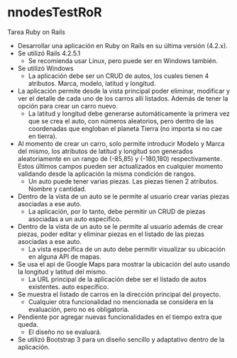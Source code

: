 # nnodesTestRoR

Tarea Ruby on Rails

  - Desarrollar una aplicación en Ruby on Rails en su última versión (4.2.x).
- Se utilizó Rails 4.2.5.1
  - Se recomienda usar Linux, pero puede ser en Windows también.
- Se utilizó Windows
  - La aplicación debe ser un CRUD de autos, los cuales tienen 4 atributos. Marca,
modelo, latitud y longitud.
- La aplicación permite desde la vista principal poder eliminar, modificar y ver el detalle de cada uno de los carros allí listados. Además de tener la opción para crear un carro nuevo.
  - La latitud y longitud debe generarse automáticamente la primera vez que se
crea el auto, con números aleatorios, pero dentro de las coordenadas que
engloban el planeta Tierra (no importa si no cae en tierra).
- Al momento de crear un carro, solo permite introducir Modelo y Marca del mismo, los atributos de latitud y longitud son generados aleatoriamente en un rango de (-85,85) y (-180,180) respectivamente. Estos últimos campos pueden ser actualizados en cualquier momento validando desde la aplicación la misma condición de rangos.
  - Un auto puede tener varias piezas. Las piezas tienen 2 atributos. Nombre y
cantidad.
- Dentro de la vista de un auto se le permite al usuario crear varias piezas asociadas a ese auto.
  - La aplicación, por lo tanto, debe permitir un CRUD de piezas asociadas a un
auto específico.
- Dentro de la vista de un auto se le permite al usuario además de crear piezas, poder editar y eliminar piezas en el listado de las piezas asociadas a ese auto.
  - La vista específica de un auto debe permitir visualizar su ubicación en alguna
API de mapas.
- Se usa el api de Google Maps para mostrar la ubicación del auto usando la longitud y latitud del mismo.
  - La URL principal de la aplicación debe ser el listado de autos existentes.
auto específico.
- Se muestra el listado de carros en la dirección principal del proyecto.
  - Cualquier otra funcionalidad no mencionada se considera en la evaluación, pero
no es obligatoria.
- Pendiente por agregar nuevas funcionalidades en el tiempo extra que queda.
  - El diseño no se evaluará.
- Se utilizó Bootstrap 3 para un diseño sencillo y adaptativo dentro de la aplicación.